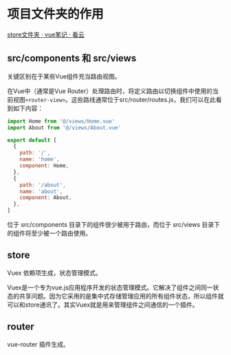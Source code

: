 # 项目文件夹的作用

[store文件夹 · vue笔记 · 看云](https://www.kancloud.cn/wangjiachong/vue_notes/1896008)

## src/components 和 src/views
关键区别在于某些Vue组件充当路由视图。

在Vue中（通常是Vue Router）处理路由时，将定义路由以切换组件中使用的当前视图`<router-view>`。这些路线通常位于src/router/routes.js，我们可以在此看到如下内容：
```js
import Home from '@/views/Home.vue'
import About from '@/views/About.vue'

export default [
  {
    path: '/',
    name: 'home',
    component: Home,
  },
  {
    path: '/about',
    name: 'about',
    component: About,
  },
]
```

位于 src/components 目录下的组件很少被用于路由，而位于 src/views 目录下的组件将至少被一个路由使用。

## store
Vuex 依赖项生成，状态管理模式。

Vuex是一个专为vue.js应用程序开发的状态管理模式。它解决了组件之间同一状态的共享问题。因为它采用的是集中式存储管理应用的所有组件状态，所以组件就可以和store通讯了。其实Vuex就是用来管理组件之间通信的一个插件。

## router
vue-router 插件生成。